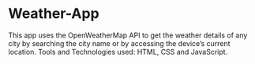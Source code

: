 # Weather-App
This app uses the OpenWeatherMap API to get the weather details of any city by searching the city name or by accessing the device’s current location.
Tools and Technologies used: HTML, CSS and JavaScript.
